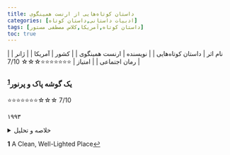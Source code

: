 ```yaml
---
title: داستان‌ کوتاه‌هایی از ارنست همینگوی
categories: [ادبیات داستانی,داستان کوتاه]
tags: [داستان کوتاه,آمریکا,کلاس مصطفی مستور]
toc: true
---
```



| نام اثر | داستان‌ کوتاه‌هایی  |
| نویسنده | ارنست همینگوی |
| کشور | آمریکا |
| ژانر | رمان اجتماعی |
| امتیاز | ⭐⭐⭐⭐⭐⭐⭐☆☆☆ 7/10 |


### یک گوشه پاک و پرنور<sup id="a1">[1](#f1)</sup>

⭐⭐⭐⭐⭐⭐⭐☆☆☆ 7/10

۱۹۹۳

<details>
  <summary>خلاصه و تحلیل</summary>
آخر شب، یک پیرمرد ناشنوا تنها حامی یک کافه است. در همان نزدیکی، دو پیشخدمت، یکی جوان، دیگری بزرگتر، درباره او صحبت می کنند. وقتی پیرمرد براندی دیگری سفارش می دهد، گارسون جوان عمداً لیوان او را پر می کند. پیشخدمت ها در مورد اقدام اخیر پیرمرد برای خودکشی حدس می زنند. پیشخدمت جوان از حامی می‌خواهد به خانه برود، و شکایت می‌کند که او هرگز قبل از ساعت سه به رختخواب نمی‌رود، در حالی که پیشخدمت بزرگ‌تر بیشتر متوجه وضعیت اسفناک پیرمرد است. دوباره پیرمرد یک براندی دیگر می خواهد، اما این بار مرد جوان به او می گوید کافه تعطیل است. پس از رفتن او، پیشخدمت ها بحث خود را از سر می گیرند. پیشخدمت جوان می خواهد با عجله به خانه نزد همسرش برود. پیشخدمت بزرگتر متفکرتر است. او به جوانی فکر می کند و مشاهده می کند که اکنون یکی از کسانی است که دوست دارند تا دیروقت در کافه بمانند، و خود را به پیرمرد تشبیه می کند. او اهمیت داشتن "مکانی تمیز و روشن" را برای برخی افراد که بتوانند در آن زمان بگذرانند، ذکر می کند. پس از رفتن گارسون جوان، پیشخدمت بزرگتر به پوچی زندگی خود فکر می کند و به خانه و بی خوابی خود باز می گردد.
</details>

<b id="f1">1</b> <span class="footnote">A Clean, Well-Lighted Place</span>[↩](#a1)
